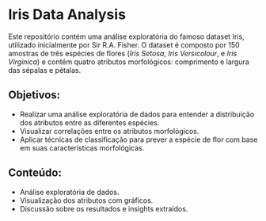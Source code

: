 # Iris Data Analysis

Este repositório contém uma análise exploratória do famoso dataset Iris, utilizado inicialmente por Sir R.A. Fisher. O dataset é composto por 150 amostras de três espécies de flores (*Iris Setosa*, *Iris Versicolour*, e *Iris Virginica*) e contém quatro atributos morfológicos: comprimento e largura das sépalas e pétalas.

## Objetivos:
- Realizar uma análise exploratória de dados para entender a distribuição dos atributos entre as diferentes espécies.
- Visualizar correlações entre os atributos morfológicos.
- Aplicar técnicas de classificação para prever a espécie de flor com base em suas características morfológicas.

## Conteúdo:
- Análise exploratória de dados.
- Visualização dos atributos com gráficos.
- Discussão sobre os resultados e insights extraídos.
